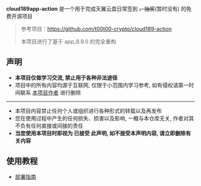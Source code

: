 **cloud189app-action** 是一个用于完成天翼云盘日常签到 ~~、抽奖~~(暂时没有) 的免费开源项目

> 参考项目：https://github.com/t00t00-crypto/cloud189-action
>
>本项目进行了基于 app_8.9.0 的完全重构


## 声明
- **本项目仅做学习交流, 禁止用于各种非法途径**
- 项目中的所有内容均源于互联网, 仅限于小范围内学习参考, 如有侵权请第一时间联系 [本项目作者](https://github.com/xtyuns) 进行删除
---
- 本项目内容禁止任何个人或组织进行各种形式的转载以及再发布
- 您在使用过程中产生的任何损失、损害以及影响, 一概与本仓库无关, 作者对其不负有任何直接或间接的责任
- **当您使用本项目时即视为 已接受 此声明, 如不接受本声明内容, 请立即删除有关内容**

## 使用教程
- [部署指南](./res/deploy.md)